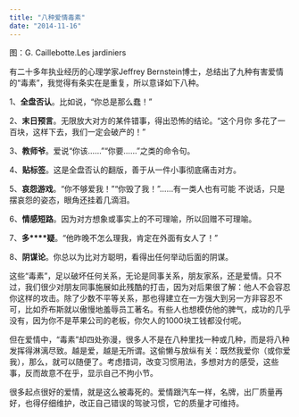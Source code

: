 ```yaml
---
title: "八种爱情毒素"
date: "2014-11-16"
---
```


图：G. Caillebotte.Les jardiniers

有二十多年执业经历的心理学家Jeffrey Bernstein博士，总结出了九种有害爱情的“毒素”，我觉得有条实在是重复，所以意译如下八种。

1、**全盘否认**。比如说，“你总是那么蠢！”

2、**末日预言**。无限放大对方的某件错事，得出恐怖的结论。“这个月你 多花了一百块，这样下去，我们一定会破产的！”

3、**教师爷**。爱说“你该……”“你要……”之类的命令句。

4、**贴标签**。这是全盘否认的翻版，善于从一件小事彻底痛击对方。

5、**哀怨游戏**。“你不够爱我！”“你毁了我！”……有一类人也有可能 不说话，只是摆哀怨的姿态，眼角还挂着几滴泪。

6、**情感短路**。因为对方想象或事实上的不可理喻，所以回赠不可理喻。

7、**多****疑**。“他昨晚不怎么理我，肯定在外面有女人了！”

8、**阴谋论**。你总以为比对方聪明，看得出任何举动后面的阴谋。

这些“毒素”，足以破坏任何关系，无论是同事关系，朋友家系，还是爱情。只不过，我们很少对朋友同事施展如此残酷的打击，因为对后果很了解：他人不会容忍你这样的攻击。除了少数不平等关系，那也得建立在一方强大到另一方非容忍不可，比如乔布斯就以傲慢地羞辱员工著名。有些人也想模仿他的脾气，成功的几乎没有，因为你不是苹果公司的老板，你欠人的1000块工钱都没付呢。

但在爱情中，“毒素”却四处弥漫，很多人不是在八种里找一种或几种，而是将八种发挥得淋漓尽致。越是爱，越是无所谓。这偷懒与放纵有关：既然我爱你（或你爱我），那么，就可以随便了。考虑措词，改变习惯用法，多想对方的感受，这些事，反而故意不在乎，显示自己不拘小节。

很多起点很好的爱情，就是这么被毒死的。爱情跟汽车一样，名牌，出厂质量再好，也得仔细维护，改正自己错误的驾驶习惯，它的质量才可维持。
